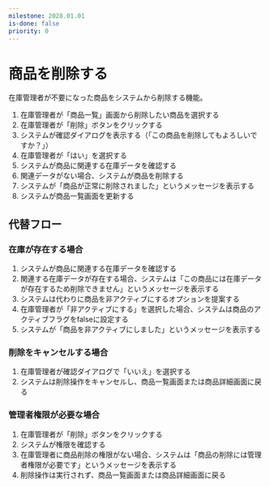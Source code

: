 ```yaml
---
milestone: 2028.01.01
is-done: false
priority: 0
---
```


# 商品を削除する

在庫管理者が不要になった商品をシステムから削除する機能。

1. 在庫管理者が「商品一覧」画面から削除したい商品を選択する
2. 在庫管理者が「削除」ボタンをクリックする
3. システムが確認ダイアログを表示する（「この商品を削除してもよろしいですか？」）
4. 在庫管理者が「はい」を選択する
5. システムが商品に関連する在庫データを確認する
6. 関連データがない場合、システムが商品を削除する
7. システムが「商品が正常に削除されました」というメッセージを表示する
8. システムが商品一覧画面を更新する

## 代替フロー

### 在庫が存在する場合

1. システムが商品に関連する在庫データを確認する
2. 関連する在庫データが存在する場合、システムは「この商品には在庫データが存在するため削除できません」というメッセージを表示する
3. システムは代わりに商品を非アクティブにするオプションを提案する
4. 在庫管理者が「非アクティブにする」を選択した場合、システムは商品のアクティブフラグをfalseに設定する
5. システムが「商品を非アクティブにしました」というメッセージを表示する

### 削除をキャンセルする場合

1. 在庫管理者が確認ダイアログで「いいえ」を選択する
2. システムは削除操作をキャンセルし、商品一覧画面または商品詳細画面に戻る

### 管理者権限が必要な場合

1. 在庫管理者が「削除」ボタンをクリックする
2. システムが権限を確認する
3. 在庫管理者に商品削除の権限がない場合、システムは「商品の削除には管理者権限が必要です」というメッセージを表示する
4. 削除操作は実行されず、商品一覧画面または商品詳細画面に戻る
